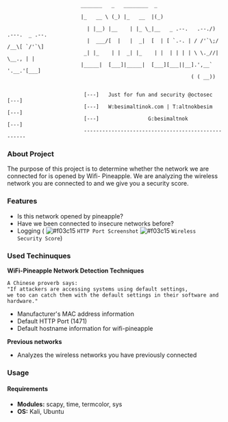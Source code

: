 ```

                        _______   _   ________  _                                  
                        |_   __ \ (_) |_   __  |(_)                                 
                          | |__) |__    | |_ \_|__   _ .--.   .--./) .---.  _ .--.  
                          |  ___/[  |   |  _|  [  | [ `.-. | / /'`\;/ /__\[ `/'`\] 
                         _| |_    | |  _| |_    | |  | | | | \ \._//| \__., | |     
                        |_____|  [___]|_____|  [___][___||__].',__`  '.__.'[___]    
                                                            ( ( __))    

                         [---]   Just for fun and security @octosec    [---]
                         [---]   W:besimaltinok.com | T:altnokbesim    [---]
                         [---]                G:besimaltnok            [---]
                         ---------------------------------------------------

```

### About Project

The purpose of this project is to determine whether the network we are connected for is opened by Wifi- Pineapple. We are analyzing the wireless network you are connected to and we give you a security score.

### Features

* Is this network opened by pineapple?
* Have we been connected to insecure networks before?
* Logging  (
![#f03c15](https://placehold.it/15/f03c15/000000?text=+) `HTTP Port Screenshot`
![#f03c15](https://placehold.it/15/f03c15/000000?text=+) `Wireless Security Score`)

### Used Techinuques

**WiFi-Pineapple Network Detection Techniques**

```
A Chinese proverb says:
"If attackers are accessing systems using default settings, 
we too can catch them with the default settings in their software and hardware."
```

* Manufacturer's MAC address information
* Default HTTP Port (1471)
* Default hostname information for wifi-pineapple

**Previous networks**

* Analyzes the wireless networks you have previously connected

### Usage

#### Requirements

* **Modules:** scapy, time, termcolor, sys
* **OS:** Kali, Ubuntu


